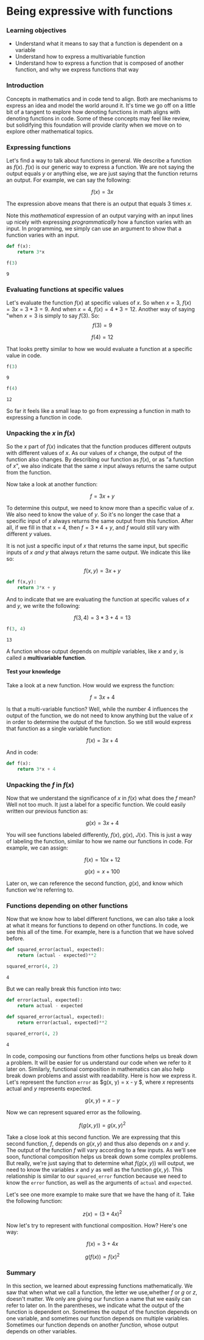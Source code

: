 
# Being expressive with functions

### Learning objectives

* Understand what it means to say that a function is dependent on a variable
* Understand how to express a multivariable function 
* Understand how to express a function that is composed of another function, and why we express functions that way  

### Introduction

Concepts in mathematics and in code tend to align.  Both are mechanisms to express an idea and model the world around it.  It's time we go off on a little bit of a tangent to explore how denoting functions in math aligns with denoting functions in code.  Some of these concepts may feel like review, but solidifying this foundation will provide clarity when we move on to explore other mathematical topics.

### Expressing functions

Let's find a way to talk about functions in general.  We describe a function as $f(x)$.  $f(x)$ is our generic way to express a function.  We are not saying the output equals $y$ or anything else, we are just saying that the function returns an output.  For example, we can say the following:

$$f(x) = 3x$$

The expression above means that there is an output that equals 3 times $x$.  

Note this *mathematical* expression of an output varying with an input lines up nicely with expressing *programmatically* how a function varies with an input.  In programming, we simply can use an argument to show that a function varies with an input.


```python
def f(x):
    return 3*x
```


```python
f(3)
```




    9



### Evaluating functions at specific values

Let's evaluate the function $f(x)$ at specific values of $x$.  So when $x = 3$, $f(x) = 3x = 3*3 = 9$.  And when $x = 4$,  $f(x) = 4*3 = 12$.  Another way of saying "when $x = 3$ is simply to say $f(3)$.  So:
$$f(3) = 9$$

$$f(4) = 12$$

That looks pretty similar to how we would evaluate a function at a specific value in code.


```python
f(3)
```




    9




```python
f(4)
```




    12



So far it feels like a small leap to go from expressing a function in math to expressing a function in code.

### Unpacking  the $x$ in  $f(x)$

So the $x$ part of $f(x)$ indicates that the function produces different outputs with different values of $x$.  As our values of $x$ change, the output of the function also changes.  By describing our function as $f(x)$, or as "a function of $x$", we also indicate that the same $x$ input always returns the same output from the function.  

Now take a look at another function:

$$ f = 3x + y$$

To determine this output, we need to know more than a specific value of $x$.  We also need to know the value of $y$.  So it's no longer the case that a specific input of $x$ always returns the same output from this function.  After all, if we fill in that x = 4, then $f = 3*4 + y$, and $f$ would still vary with different $y$ values. 

It is not just a specific input of $x$ that returns the same input, but specific inputs of $x$ *and $y$* that always return the same output.  We indicate this like so:

$$ f(x,y) = 3x + y$$


```python
def f(x,y):
    return 3*x + y
```

And to indicate that we are evaluating the function at specific values of $x$ and $y$, we write the following: 

$$ f(3,4) = 3*3 + 4 = 13$$


```python
f(3, 4)
```




    13



A function whose output depends on *multiple* variables, like $x$ and $y$, is called a **multivariable function**.

#### Test your knowledge

Take a look at a new function.  How would we express the function:

$$ f = 3x + 4$$

Is that a multi-variable function?  Well, while the number 4 influences the output of the function, we do not need to know anything but the value of $x$ in order to determine the output of the function.  So we still would express that function as a single variable function:

$$ f(x) = 3x + 4$$

And in code:


```python
def f(x):
    return 3*x + 4
```

### Unpacking  the $f$ in  $f(x)$

Now that we understand the significance of $x$ in $f(x)$ what does the $f$ mean?  Well not too much.  It just a label for a specific function.  We could easily written our previous function as:

$$ g(x) = 3x + 4$$

You will see functions labeled differently, $f(x)$, $g(x)$, $J(x)$.  This is just a way of labeling the function, similar to how we name our functions in code.  For example, we can assign:

$$ f(x) = 10x + 12 $$

$$ g(x) = x + 100 $$

Later on, we can reference the second function, $g(x)$, and know which function we're referring to.

### Functions depending on other functions

Now that we know how to label different functions, we can also take a look at what it means for functions to depend on other functions.  In code, we see this all of the time.  For example, here is a function that we have solved before.


```python
def squared_error(actual, expected):
    return (actual - expected)**2

squared_error(4, 2)
```




    4



But we can really break this function into two:


```python
def error(actual, expected):
    return actual - expected
    
def squared_error(actual, expected):
    return error(actual, expected)**2

squared_error(4, 2)
```




    4



In code, composing our functions from other functions helps us break down a problem.  It will be easier for us understand our code when we refer to it later on.  Similarly, functional composition in mathematics can also help break down problems and assist with readability.  Here is how we express it.  Let's represent the function `error` as $g(x, y) = x - y $, where $x$ represents actual and $y$ represents expected. 

$$g(x, y) = x - y  $$

Now we can represent squared error as the following.

$$ f(g(x, y)) = g(x, y) ^2 $$

Take a close look at this second function.  We are expressing that this second function, $f$, depends on $g(x, y)$ and thus also depends on $x$ and $y$.  The output of the function $f$ will vary according to a few inputs.  As we'll see soon, functional composition helps us break down some complex problems.  But really, we're just saying that to determine what $f(g(x,y))$ will output, we need to know the variables $x$ and $y$ as well as the function $g(x, y)$.  This relationship is similar to our `squared_error` function because we need to know the `error` function, as well as the arguments of `actual` and `expected`.  

Let's see one more example to make sure that we have the hang of it.  Take the following function:

$$z(x) = (3 + 4x)^2$$  

Now let's try to represent with functional composition.  How?  Here's one way:

$$f(x) = 3 + 4x $$ 

$$ g(f(x)) = f(x)^2 $$

### Summary

In this section, we learned about expressing functions mathematically.  We saw that when what we call a function, the letter we use,whether $f$ or $g$ or $z$, doesn't matter.  We only are giving our function a name that we easily can refer to later on.  In the parentheses, we indicate what the output of the function is dependent on.  Sometimes the output of the function depends on one variable, and sometimes our function depends on multiple variables.  Sometimes our function depends on another *function*, whose output depends on other variables.  
